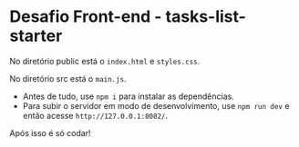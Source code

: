 # Desafio Front-end - tasks-list-starter

No diretório public está o `index.html` e `styles.css`.

No diretório src está o `main.js`.

* Antes de tudo, use `npm i` para instalar as dependências.
* Para subir o servidor em modo de desenvolvimento, use `npm run dev` e então acesse `http://127.0.0.1:8082/`.

Após isso é só codar!
